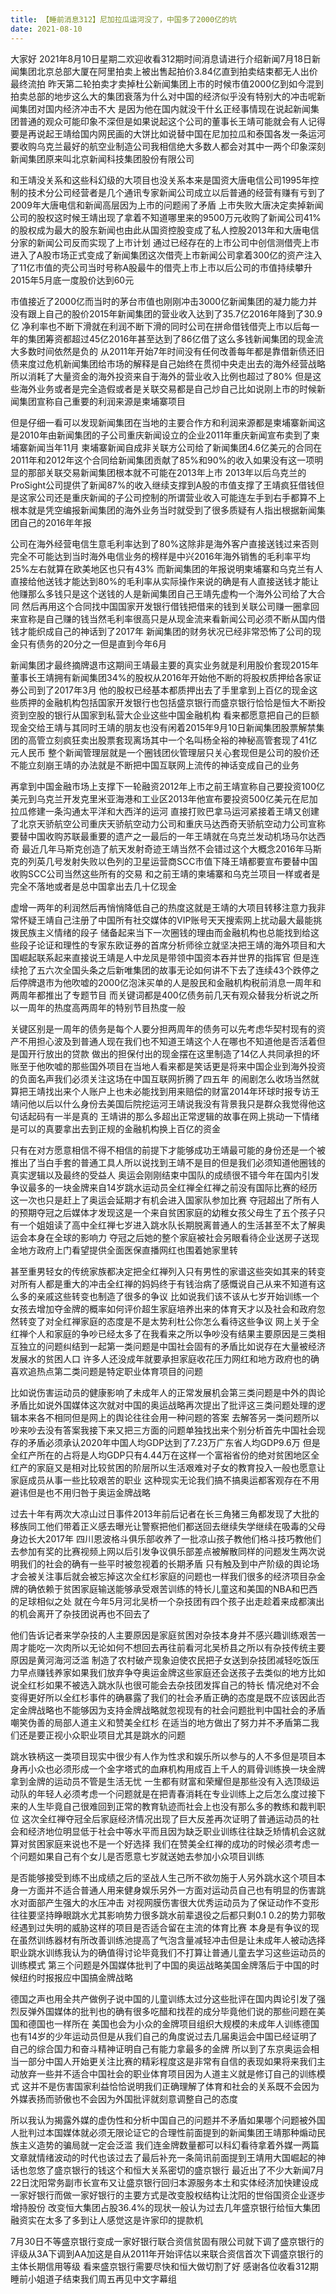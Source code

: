 ```yaml
---
title: 【睡前消息312】尼加拉瓜运河没了，中国多了2000亿的坑
date: 2021-08-10
---
```


大家好 2021年8月10日星期二欢迎收看312期时间消息请进行介绍新闻7月18日新闻集团北京总部大厦在阿里拍卖上被出售起拍价3.84亿直到拍卖结束都无人出价最终流拍
昨天第二轮拍卖才卖掉杜公新闻集团上市的时候市值2000亿到如今混到拍卖总部的地步这么大的集团衰落为什么对中国的经济似乎没有特别大的冲击呢新闻集团对国内经济冲击不大
是因为他在国内就没干什幺正经事情现在说起新闻集团普通的观众可能印象不深但是如果说起这个公司的董事长王靖可能就会有人记得要是再说起王靖给国内网民画的大饼比如说替中国在尼加拉瓜和泰国各发一条运河
要收购乌克兰最好的航空业制造公司我相信绝大多数人都会对其中一两个印象深刻新闻集团原来叫北京新闻科技集团股份有限公司

和王靖没关系和这些科幻级的大项目也没关系本来是国资大唐电信公司1995年控制的技术分公司经营者是几个通讯专家新闻公司成立以后普通的经营有赚有亏到了2009年大唐电信和新闻高层因为上市的问题闹了矛盾
上市失败大唐决定卖掉新闻公司的股权这时候王靖出现了拿着不知道哪里来的9500万元收购了新闻公司41%的股权成为最大的股东新闻也由此从国资控股变成了私人控股2013年和大唐电信分家的新闻公司反而实现了上市计划
通过已经存在的上市公司中创信测借壳上市进入了A股市场正式变成了新闻集团这次借壳上市新闻公司拿着300亿的资产注入了11亿市值的壳公司当时号称A股最牛的借壳上市上市以后公司的市值持续攀升
2015年5月底一度股价达到60元

市值接近了2000亿而当时的茅台市值也刚刚冲击3000亿新闻集团的凝力能力并没有跟上自己的股价2015年新闻集团的营业收入达到了35.7亿2016年降到了30.9亿
净利率也不断下滑就在利润不断下滑的同时公司在拼命借钱借壳上市以后每一年的集团筹资都超过45亿2016年甚至达到了86亿借了这么多钱新闻集团的现金流大多数时间依然是负的
从2011年开始7年时间没有任何改善每年都是靠借新债还旧债来度过危机新闻集团给市场的解释是自己始终在贯彻中央走出去的海外经营战略所以消耗了大量资金的海外投资来自于海外的营业收入比例也超过了80%
但是这些海外业务或者是完全造假或者是关联交易都是自己炒自己比如说刚上市的时候新闻集团宣称自己重要的利润来源是柬埔寨项目

但是仔细一看可以发现新闻集团在当地的主要合作方和利润来源都是柬埔寨新闻这是2010年由新闻集团的子公司重庆新闻设立的企业2011年重庆新闻宣布卖到了柬埔寨新闻当年11月
柬埔寨新闻自成非关联方公司给了新闻集团4.6亿美元的合同在2011年和2012年这个合同给新闻集团贡献了85%和90%的收入如果没有这一项明显的那部关联交易新闻集团根本就不可能在2013年上市
2013年以后乌克兰的ProSight公司提供了新闻87%的收入继续支撑到A股的市值支撑了王靖疯狂借钱但是这家公司还是重庆新闻的子公司控制的所谓营业收入可能连左手到右手都算不上
根本就是凭空编报新闻集团的海外业务当时就受到了很多质疑有人指出根据新闻集团自己的2016年年报

公司在海外经营电信生意毛利率达到了80%这除非是海外客户直接送钱过来否则完全不可能达到当时海外电信业务的榜样是中兴2016年海外销售的毛利率平均25%左右就算在欧美地区也只有43%
而新闻集团的年报说明柬埔寨和乌克兰有人直接给他送钱才能达到80%的毛利率从实际操作来说的确是有人直接送钱才能让他赚那么多钱只是这个送钱的人是新闻集团自己王靖先虚构一个海外公司给了大合同
然后再用这个合同找中国国家开发银行借钱把借来的钱到关联公司赚一圈拿回来宣称是自己赚的钱当然毛利率很高只是从现金流来看新闻公司必须不断从国内借钱才能织成自己的神话到了2017年
新闻集团的财务状况已经非常恐怖了公司的现金只有债务的20分之一但是直到今年6月

新闻集团才最终摘牌退市这期间王靖最主要的真实业务就是利用股价套现2015年董事长王靖拥有新闻集团34%的股权从2016年开始他不断的将股权质押给各家证券公司到了2017年3月
他的股权已经基本都质押出去了手里拿到上百亿的现金这些质押的金融机构包括国家开发银行也包括盛京银行而盛京银行恰恰是恒大不断投资到空股的银行从国家到私营大企业这些中国金融机构
看来都愿意把自己的巨额现金交给王靖与其同时王靖的朋友也没有闲着2015年9月10日新闻集团股票解禁集团的高管立刻疯狂卖出股票套现离场其中一个名叫杨全裕的神秘高管套现了41亿元人民币
整个新闻管理层就是一个圈钱团伙管理层只关心套现但是公司的股价还不能立刻崩王靖的办法就是不断把中国互联网上流传的神话变成自己的业务

再拿到中国金融市场上支撑下一轮融资2012年上市之前王靖宣称自己要投资100亿美元到乌克兰开发克里米亚海港和工业区2013年他宣布要投资500亿美元在尼加拉瓜修建一条沟通太平洋和大西洋的运河
直接打败巴拿马运河紧接着王靖又创建了北京天骄航空公司重庆天骄航空动力公司和重庆马达西奇天骄航空动力公司宣称要替中国收购苏联最重要的遗产之一最后的一年王靖就在乌克兰发动机场马尔达西奇
最近几年马斯克创造了航天发射奇迹王靖当然不会错过这个大概念2016年马斯克的列英几号发射失败以色列的卫星运营商SCC市值下降王靖都要宣布要替中国收购SCC公司当然这些所有的交易
和之前王靖的柬埔寨和乌克兰项目一样或者是完全不落地或者是总中国拿出去几十亿现金

虚增一两年的利润然后再悄悄降低自己的热度这就是王靖的大项目转移注意力我非常怀疑王靖自己注册了中国所有社交媒体的VIP账号天天搜索网上扰动最大最能挑拨民族主义情绪的段子
储备起来当下一次圈钱的理由而金融机构也总能找到给这些段子论证和理性的专家东欧证券的首席分析师徐立就坚决把王靖的海外项目和大国崛起联系起来直接说王靖是人中龙凤是带领中国资本吞并世界的指挥官
但是连续抢了五六次全国头条之后新唯集团的故事无论如何讲不下去了连续43个跌停之后停牌退市为他吹嘘的2000亿泡沫买单的人是股民和金融机构税前消息一周年和两周年都推出了专题节目
而关键词都是400亿债务前几天有观众替我分析说之所以一周年的热度高两周年的特别节目热度一般

关键区别是一周年的债务是每个人要分担两周年的债务可以先考虑华契村现有的资产不用担心波及到普通人现在我们也不知道王靖这个人在哪也不知道他是否活着但是国开行放出的贷款
做出的担保付出的现金摆在这里制造了14亿人共同承担的坏账至于他吹嘘的那些国外项目在当地人看来都是笑话更是将来中国企业到海外投资的负面名声我们必须关注这场在中国互联网折腾了四五年
的闹剧怎么收场当然就算把王靖找出来个人账户上也未必能找到用来赔偿的财富2014年环球时报专访王靖问他以后以什么身份去美国后院挖运河王靖说我没有背景我只是群众我觉得他这句话起码有一半是真的
王靖讲的那么多超出正常逻辑的故事在网上挑动一下情绪是可以的真要拿出去到正规的金融机构换上百亿的资金

只有在对方愿意相信不得不相信的前提下才能够成功王靖最可能的身份还是一个被推出了当白手套的普通工具人所以说找到王靖不是目的但是我们必须知道他圈钱的真实逻辑以及最终的受益人
奥运会刚刚结束中国队的成绩很不错今年在国内引发争议最多的一块金牌来自14岁跳水运动员全红禅全红禅之前没有国际比赛的经历这一次也只是赶上了奥运会延期才有机会进入国家队参加比赛
夺冠超出了所有人的预期夺冠之后媒体才发现这是一个来自贫困家庭的幼稚女孩父母生了五个孩子只有一个姐姐读了高中全红禅七岁进入跳水队长期脱离普通人的生活甚至不太了解奥运会本身在全球的影响力
夺冠之后她的整个家庭被社会另眼看待企业送房子送现金地方政府上门看望提供全面医保直播网红也围着她家里转

甚至重男轻女的传统家族都决定把全红禅列入只有男性的家谱这些突如其来的转变对所有人都是重大的冲击全红禅的妈妈终于有钱治病了感慨说自己从来不知道有这么多的亲戚这些转变也制造了很多的争议
比如说我们该不该从七岁开始训练一个女孩去增加夺金牌的概率如何评价超生家庭培养出来的体育天才以及社会和政府忽然转变了对全红禅家庭的态度是不是太势利杜公你怎么看待这些争议
网上关于全红禅个人和家庭的争吵已经太多了在我看来之所以争吵没有结果主要原因是三类相互独立的问题纠结到一起第一类问题是中国社会固有的矛盾比如说存在大量被经济发展水的贫困人口
许多人还没成年就要承担家庭收花压力网红和地方政府也的确喜欢追热点第二类问题是特定职业体育项目的问题

比如说伤害运动员的健康影响了未成年人的正常发展机会第三类问题是中外的舆论矛盾比如说外国媒体这次就对中国的奥运战略再次提出了批评这三类问题处理的逻辑本来各不相同但是网上的舆论往往会用一种问题的答案
去解答另一类问题所以吵来吵去没有答案我接下来又把三方面的问题单独找出来个别分析首先中国社会现存的矛盾必须承认2020年中国人均GDP达到了7.23万广东省人均GDP9.6万
但是全红产所在的占将是人均GDP只有4.44万在这样一个富裕省份的绝对贫困地区全红产的家庭又是相对比较贫困的阶层所以生活艰难对子女的教育投入一般也愿意让家庭成员从事一些比较艰苦的职业
这种现实无论我们搞不搞奥运都客观存在不用避讳但是也不用归咎于奥运金牌战略

过去十年有两次大凉山过日事件2013年前后记者在长三角猪三角都发现了大批的移族同工他们带着正义感去曝光让警察把他们都送回去继续失学继续在吸毒的父母身边长大2017年
四川恩波格斗俱乐部收养了一批凉山孩子教他们格斗技巧教他们去参加有奖的比赛视频上网以后引发争议俱乐部差点被解散同样的问题发生两次说明我们的社会的确有一些平时被忽视着的长期矛盾
只有触及到中产阶级的舆论场才会被关注事后就会被忘掉这次全红杉家庭的问题也一样我们很多的经济项目杂金牌的确依赖于贫困家庭输送能够承受艰苦训练的特长儿童这和美国的NBA和巴西的足球相似之处
就在今年5月河北吴桥一个杂技团有四个孩子出走趁着来成都演出的机会离开了杂技团说再也不回去了

他们告诉记者来学杂技的人主要原因是家庭贫困对杂技本身并不感兴趣训练艰苦一周才能吃一次肉所以无论如何不想回去再往前看河北吴桥县之所以有杂技传统主要原因是黄河海河泛滥
制造了农村破产现象迫使农民把子女送到杂技团减轻吃饭压力早点赚钱养家如果我们放弃争夺奥运金牌这些家庭还会送孩子去类似的地方比如说全红杉如果不被选入跳水队也很可能会去杂技团发挥自己的特长
情况绝对不会变得更好所以全红杉事件的确暴露了我们的社会矛盾正确的态度是既不应该因此否定金牌战略也不能够因为支持金牌战略就忽视现有的社会问题批判中国社会的矛盾嘲笑伪善的局部人道主义和赞美全红杉
在适当的地方做出了努力并不矛盾第二我们还是要正视小众职业项目尤其是跳水的问题

跳水铁柄这一类项目现实中很少有人作为性求和娱乐所以参与的人不多但是项目本身再小众也必须形成一个金字塔式的血麻机构用成百上千人的肩骨训练换一块金牌拿到金牌的运动员不管是生活无忧
一生都有财富和荣耀但是那些没有入选顶级运动队的年轻人必须考虑一个问题就是在把青春消耗在专业训练上之后怎么度过接下来的人生毕竟自己很难回到正常的教育轨迹而社会上也没有那么多的教练和裁判职位
这次全红禅夺冠全后家庭经济情况出现了巨大反差再次证明了普通运动员的社会和经济地位明显低于社会中等水平而且因为缺乏职业训练往往缺乏矫情机会这就算对贫困家庭来说也不是一个好选择
我们在赞美全红禅的成功的时候必须考虑一个问题如果自己有个女儿是否愿意七岁就送她去参加小众项目训练

是否能够接受到练不出成绩之后的坚战人生己所不欲勿施于人另外跳水这个项目本身一方面并不适合普通人用来健身娱乐另外一方面对运动员自己也有明显的伤害跳水对面部产生强大的水压冲击
对视网膜伤害很大优秀运动员为了保证动作不变形往往要坚持睁眼跳水尤其影响势力很多跳水前辈退役之后都只剩0.1 0.2的势力郭敬经遇到过失明的威胁这样的项目是否适合留在主流的体育比赛
本身是有争议的现在虽然训练器材有所改善训练池提高了气泡含量减轻冲击但是让未成年人被动选择职业跳水训练我认为的确值得讨论毕竟我们不打算让普通儿童去学习这些运动员的训练模式
第三个问题是外国媒体批判了中国的奥运战略美国金牌落后于中国的时候纽约时报报应中国搞金牌战略

德国之声也用全共产做例子说中国的儿童训练太过分这些批评在国内舆论引发了强烈反弹外国媒体的批判也的确有很多吃醋和找茬的成分毕竟他们说的那些问题在美国和德国也一样所在
美国也会为小众的金牌项目组织大规模的未成年人训练德国也有14岁的少年运动员但是从我们自己的角度说过去几届奥运会中国已经证明了自己的综合国力和奋斗精神证明自己有能力拿最多的金牌
所以到了东京奥运会相当一部分中国人开始更关注比赛的精彩程度这是非常有自信的表现如果将来我们主动放弃一些并不适合中国社会的职业体育项目因为人道主义就是修订自己的训练模式
这并不是伤害国家利益恰恰说明我们正确理解了体育和社会的关系既不会因为外媒表扬而骄傲也不会因为外国批评就刻意调整自己的态度

所以我认为揭露外媒的虚伪性和分析中国自己的问题并不矛盾如果哪个问题被外国人批判过本国媒体就必须无限论证它的合理性前面提到的新闻集团王靖那种煽动民族主义造势的骗局就一定会泛滥
我们连金牌数量都可以科幻看待拿着外媒一两篇文章就情绪波动的时代也该过去了最后补充一条简讯前面提到王靖用大国崛起的神话也忽悠了盛京银行的钱这个和恒大关系密切的盛京银行
最近出了不少大新闻7月22日沈阳常务副市长宣布又让盛京银行回归本源服务本土和实体经济加快建设成一家好银行而做一家好银行的主要方式是改变股权结构让沈阳的世俗国资企业逐步增持股份
改变恒大集团占股36.4%的现状一般认为过去几年盛京银行给恒大集团融资实在太多了多到让人感觉这是许家印的提款机

7月30日不等盛京银行变成一家好银行联合资信贫固有限公司就下调了盛京银行的评级从3A下调到AA加这是自从2011年开始评估以来联合资信首次下调盛京银行的主体长期信用等级
看来盛京银行需要尽快和恒大做切割了好 感谢各位收看312期睡前小姐道子结束我们周五再见中文字幕组